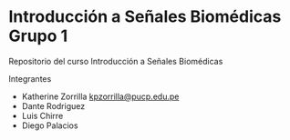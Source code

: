 # Introducción a Señales Biomédicas Grupo 1
Repositorio del curso Introducción a Señales Biomédicas

Integrantes
* Katherine Zorrilla kpzorrilla@pucp.edu.pe
* Dante Rodriguez
* Luis Chirre
* Diego Palacios
  
